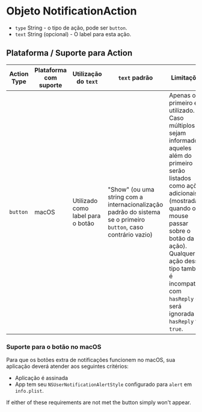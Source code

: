# Objeto NotificationAction

* `type` String - o tipo de ação, pode ser `button`.
* `text` String (opcional) - O label para esta ação.

## Plataforma / Suporte para Action

| Action Type | Plataforma com suporte | Utilização do `text`              | `text` padrão                                                                                                   | Limitações                                                                                                                                                                                                                                                                                     |
| ----------- | ---------------------- | --------------------------------- | --------------------------------------------------------------------------------------------------------------- | ---------------------------------------------------------------------------------------------------------------------------------------------------------------------------------------------------------------------------------------------------------------------------------------------- |
| `button`    | macOS                  | Utilizado como label para o botão | "Show" (ou uma string com a internacionalização padrão do sistema se o primeiro `button`, caso contrário vazio) | Apenas o primeiro é utilizado. Caso múltiplos sejam informados, aqueles além do primeiro serão listados como ações adicionais (mostradas quando o mouse passar sobre o botão da ação). Qualquer ação desse tipo também é incompatível com `hasReply` e será ignorada se `hasReply` for `true`. |

### Suporte para o botão no macOS

Para que os botões extra de notificações funcionem no macOS, sua aplicação deverá atender aos seguintes critérios:

* Aplicação é assinada
* App tem seu `NSUserNotificationAlertStyle` configurado para `alert` em `info.plist`.

If either of these requirements are not met the button simply won't appear.
